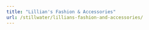 ```yaml
---
title: "Lillian's Fashion & Accessories"
url: /stillwater/lillians-fashion-and-accessories/
---
```

